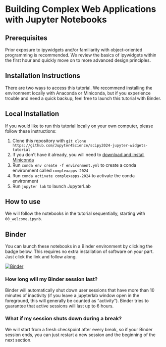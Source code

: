 # Building Complex Web Applications with Jupyter Notebooks

## Prerequisites

Prior exposure to ipywidgets and/or familiarity with object-oriented
programming is recommended. We review the basics of ipywidgets within
the first hour and quickly move on to more advanced design principles.

## Installation Instructions

There are two ways to access this tutorial. We recommend installing the
environment locally with Anaconda or Miniconda, but if you experience
trouble and need a quick backup, feel free to launch this tutorial with
Binder.

## Local Installation

If you would like to run this tutorial locally on your own computer,
please follow these instructions:

1.  Clone this repository with `git clone https://github.com/Jupyter4Science/scipy2024-jupyter-widgets-tutorial`
2.  If you don’t have it already, you will need to [download and install
    Miniconda](https://conda.io/projects/conda/en/latest/user-guide/install/index.html)
3.  Run `conda env create -f environment.yml` to create a conda
    environment called `complexapps-2024`
4.  Run `conda activate complexapps-2024` to activate the conda
    environment
5.  Run `jupyter lab` to launch JupyterLab

## How to use

We will follow the notebooks in the tutorial sequentially, starting with
`00_welcome.ipynb`.

## Binder

You can launch these notebooks in a Binder environment by clicking the
badge below. This requires no extra installation of software on your part. Just
click the link and follow along.

[![Binder](https://mybinder.org/badge_logo.svg)](https://mybinder.org/v2/gh/Jupyter4Science/scipy2024-jupyter-widgets-tutorial/tree/main/main?labpath=00_welcome.ipynb)

### How long will my Binder session last?

Binder will automatically shut down user sessions that have more than 10
minutes of inactivity (if you leave a jupyterlab window open in the
foreground, this will generally be counted as “activity”). Binder tries
to guarantee that active sessions will last up to 6 hours.

### What if my session shuts down during a break?

We will start from a fresh checkpoint after every break, so if your
Binder session ends, you can just restart a new session and the
beginning of the next section.
